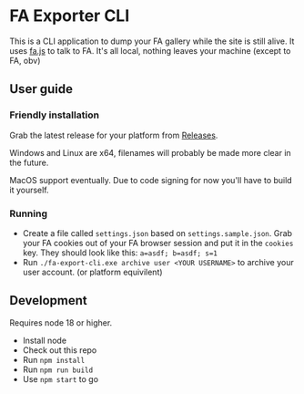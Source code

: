 # FA Exporter CLI

This is a CLI application to dump your FA gallery while the site is still alive. It uses [fa.js](https://github.com/cheeplusplus/fa.js) to talk to FA. It's all local, nothing leaves your machine (except to FA, obv)

## User guide

### Friendly installation

Grab the latest release for your platform from [Releases](https://github.com/cheeplusplus/fa-export-cli/releases).

Windows and Linux are x64, filenames will probably be made more clear in the future.

MacOS support eventually. Due to code signing for now you'll have to build it yourself.

### Running

* Create a file called `settings.json` based on `settings.sample.json`. Grab your FA cookies out of your FA browser session and put it in the `cookies` key. They should look like this: `a=asdf; b=asdf; s=1`
* Run `./fa-export-cli.exe archive user <YOUR USERNAME>` to archive your user account. (or platform equivilent)

## Development

Requires node 18 or higher.

* Install node
* Check out this repo
* Run `npm install`
* Run `npm run build`
* Use `npm start` to go
